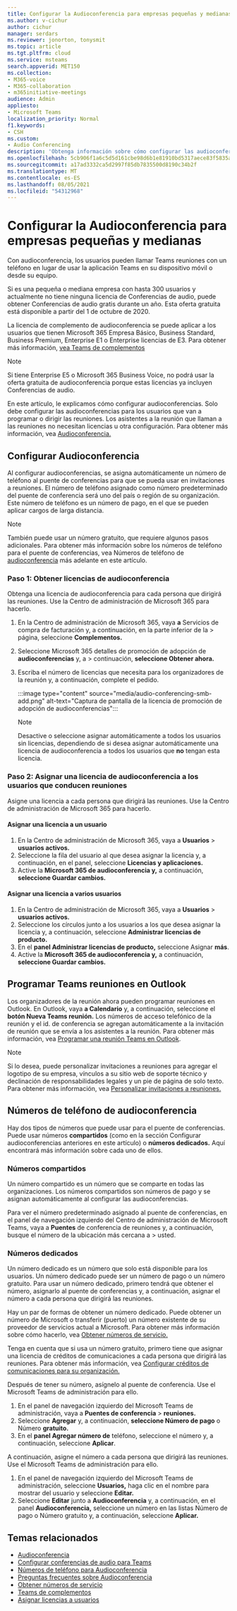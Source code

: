 ```yaml
---
title: Configurar la Audioconferencia para empresas pequeñas y medianas
ms.author: v-cichur
author: cichur
manager: serdars
ms.reviewer: jonorton, tonysmit
ms.topic: article
ms.tgt.pltfrm: cloud
ms.service: msteams
search.appverid: MET150
ms.collection:
- M365-voice
- M365-collaboration
- m365initiative-meetings
audience: Admin
appliesto:
- Microsoft Teams
localization_priority: Normal
f1.keywords:
- CSH
ms.custom:
- Audio Conferencing
description: 'Obtenga información sobre cómo configurar las audioconferencias en su pequeña o mediana empresa para las personas que necesitan usar un teléfono para llamar a las reuniones. '
ms.openlocfilehash: 5cb906f1a6c5d5d161cbe98d6b1e81910bd5317aece83f5835a51cbcddf79cdf
ms.sourcegitcommit: a17ad3332ca5d2997f85db7835500d8190c34b2f
ms.translationtype: MT
ms.contentlocale: es-ES
ms.lasthandoff: 08/05/2021
ms.locfileid: "54312968"
---
```

# <a name="set-up-audio-conferencing-for-small-and-medium-businesses"></a>Configurar la Audioconferencia para empresas pequeñas y medianas

Con audioconferencia, los usuarios pueden llamar Teams reuniones con un teléfono en lugar de usar la aplicación Teams en su dispositivo móvil o desde su equipo.  

Si es una pequeña o mediana empresa con hasta 300 usuarios y actualmente no tiene ninguna licencia de Conferencias de audio, puede obtener Conferencias de audio gratis durante un año. Esta oferta gratuita está disponible a partir del 1 de octubre de 2020.

La licencia de complemento de audioconferencia se puede aplicar a los usuarios que tienen Microsoft 365 Empresa Básico, Business Standard, Business Premium, Enterprise E1 o Enterprise licencias de E3. Para obtener más información, [vea Teams de complementos](teams-add-on-licensing/microsoft-teams-add-on-licensing.md)

> [!NOTE]
> Si tiene Enterprise E5 o Microsoft 365 Business Voice, no podrá usar la oferta gratuita de audioconferencia porque estas licencias ya incluyen Conferencias de audio.

En este artículo, le explicamos cómo configurar audioconferencias. Solo debe configurar las audioconferencias para los usuarios que van a programar o dirigir las reuniones. Los asistentes a la reunión que llaman a las reuniones no necesitan licencias u otra configuración. Para obtener más información, vea [Audioconferencia.](audio-conferencing-in-office-365.md)

## <a name="set-up-audio-conferencing"></a>Configurar Audioconferencia

Al configurar audioconferencias, se asigna automáticamente un número de teléfono al puente de conferencias para que se pueda usar en invitaciones a reuniones. El número de teléfono asignado como número predeterminado del puente de conferencia será uno del país o región de su organización. Este número de teléfono es un número de pago, en el que se pueden aplicar cargos de larga distancia.

> [!NOTE]
> También puede usar un número gratuito, que requiere algunos pasos adicionales. Para obtener más información sobre los números de teléfono para el puente de conferencias, vea Números de teléfono de [audioconferencia](#audio-conferencing-phone-numbers) más adelante en este artículo.

### <a name="step-1-get-audio-conferencing-licenses"></a>Paso 1: Obtener licencias de audioconferencia

Obtenga una licencia de audioconferencia para cada persona que dirigirá las reuniones. Use la Centro de administración de Microsoft 365 para hacerlo.

1. En la Centro de administración de Microsoft 365, vaya **a** Servicios de compra de facturación y, a continuación, en la parte inferior de la  >  página, seleccione **Complementos.**
2. Seleccione Microsoft 365 detalles de promoción de adopción de **audioconferencias** y, a  >  continuación, **seleccione Obtener ahora.**
3. Escriba el número de licencias que necesita para los organizadores de la reunión y, a continuación, complete el pedido.

    :::image type="content" source="media/audio-conferencing-smb-add.png" alt-text="Captura de pantalla de la licencia de promoción de adopción de audioconferencias":::

    > [!NOTE]
    > Desactive o seleccione asignar automáticamente a todos los usuarios sin licencias, dependiendo de si desea asignar automáticamente una licencia de audioconferencia a todos los usuarios que **no** tengan esta licencia.

### <a name="step-2-assign-an-audio-conferencing-license-to-users-who-lead-meetings"></a>Paso 2: Asignar una licencia de audioconferencia a los usuarios que conducen reuniones

Asigne una licencia a cada persona que dirigirá las reuniones. Use la Centro de administración de Microsoft 365 para hacerlo.

#### <a name="assign-a-license-to-one-user"></a>Asignar una licencia a un usuario

1. En la Centro de administración de Microsoft 365, vaya a **Usuarios**  >  **usuarios activos.**  
2. Seleccione la fila del usuario al que desea asignar la licencia y, a continuación, en el panel, seleccione **Licencias y aplicaciones.**
3. Active la **Microsoft 365 de audioconferencia y,** a continuación, **seleccione Guardar cambios.**

#### <a name="assign-a-license-to-multiple-users"></a>Asignar una licencia a varios usuarios

1. En la Centro de administración de Microsoft 365, vaya a **Usuarios**  >  **usuarios activos.**  
2. Seleccione los círculos junto a los usuarios a los que desea asignar la licencia y, a continuación, seleccione **Administrar licencias de producto.**
3. En el **panel Administrar licencias de producto,** seleccione Asignar **más**.
4. Active la **Microsoft 365 de audioconferencia y,** a continuación, **seleccione Guardar cambios.**  

## <a name="schedule-teams-meetings-in-outlook"></a>Programar Teams reuniones en Outlook

Los organizadores de la reunión ahora pueden programar reuniones en Outlook. En Outlook, vaya **a Calendario** y, a continuación, seleccione el **botón Nueva Teams reunión.** Los números de acceso telefónico de la reunión y el id. de conferencia se agregan automáticamente a la invitación de reunión que se envía a los asistentes a la reunión. Para obtener más información, vea [Programar una reunión Teams en Outlook](https://support.microsoft.com/office/schedule-a-teams-meeting-from-outlook-883cc15c-580f-441a-92ea-0992c00a9b0f).

> [!NOTE]
> Si lo desea, puede personalizar invitaciones a reuniones para agregar el logotipo de su empresa, vínculos a su sitio web de soporte técnico y declinación de responsabilidades legales y un pie de página de solo texto. Para obtener más información, vea [Personalizar invitaciones a reuniones.](meeting-settings-in-teams.md#customize-meeting-invitations)

## <a name="audio-conferencing-phone-numbers"></a>Números de teléfono de audioconferencia

Hay dos tipos de números que puede usar para el puente de conferencias. Puede usar números **compartidos** (como en la sección Configurar audioconferencias anteriores en este artículo) o **números dedicados.** [](#set-up-audio-conferencing) Aquí encontrará más información sobre cada uno de ellos.

### <a name="shared-numbers"></a>Números compartidos

Un número compartido es un número que se comparte en todas las organizaciones. Los números compartidos son números de pago y se asignan automáticamente al configurar las audioconferencias.

Para ver el número predeterminado asignado al puente de conferencias, en el panel de navegación izquierdo del Centro de administración de Microsoft Teams, vaya a **Puentes** de conferencia de reuniones y, a continuación, busque el número de la ubicación más cercana a  >  usted.

### <a name="dedicated-numbers"></a>Números dedicados

Un número dedicado es un número que solo está disponible para los usuarios. Un número dedicado puede ser un número de pago o un número gratuito. Para usar un número dedicado, primero tendrá que obtener el número, asignarlo al puente de conferencias y, a continuación, asignar el número a cada persona que dirigirá las reuniones.

Hay un par de formas de obtener un número dedicado. Puede obtener un número de Microsoft o transferir (puerto) un número existente de su proveedor de servicios actual a Microsoft. Para obtener más información sobre cómo hacerlo, vea [Obtener números de servicio.](getting-service-phone-numbers.md)

Tenga en cuenta que si usa un número gratuito, primero tiene que asignar una licencia de créditos de comunicaciones a cada persona que dirigirá las reuniones. Para obtener más información, vea [Configurar créditos de comunicaciones para su organización.](set-up-communications-credits-for-your-organization.md)

Después de tener su número, asígnelo al puente de conferencia. Use el Microsoft Teams de administración para ello.

1. En el panel de navegación izquierdo del Microsoft Teams de administración, vaya a **Puentes de conferencia**  >  **reuniones.**
2. Seleccione **Agregar** y, a continuación, **seleccione Número de pago** o Número **gratuito.**
3. En el **panel Agregar número de** teléfono, seleccione el número y, a continuación, seleccione **Aplicar**.

A continuación, asigne el número a cada persona que dirigirá las reuniones. Use el Microsoft Teams de administración para ello.

1. En el panel de navegación izquierdo del Microsoft Teams de administración, seleccione **Usuarios,** haga clic en el nombre para mostrar del usuario y seleccione **Editar.**
2. Seleccione **Editar** junto a **Audioconferencia** y, a continuación, en el  panel  **Audioconferencia,** seleccione un número en las listas Número de pago o Número gratuito y, a continuación, seleccione **Aplicar.**

## <a name="related-topics"></a>Temas relacionados

- [Audioconferencia](audio-conferencing-in-office-365.md)
- [Configurar conferencias de audio para Teams](set-up-audio-conferencing-in-teams.md)
- [Números de teléfono para Audioconferencia](phone-numbers-for-audio-conferencing-in-teams.md)
- [Preguntas frecuentes sobre Audioconferencia](audio-conferencing-common-questions.md)
- [Obtener números de servicio](getting-service-phone-numbers.md)
- [Teams de complementos](teams-add-on-licensing/microsoft-teams-add-on-licensing.md)
- [Asignar licencias a usuarios](/microsoft-365/admin/manage/assign-licenses-to-users)